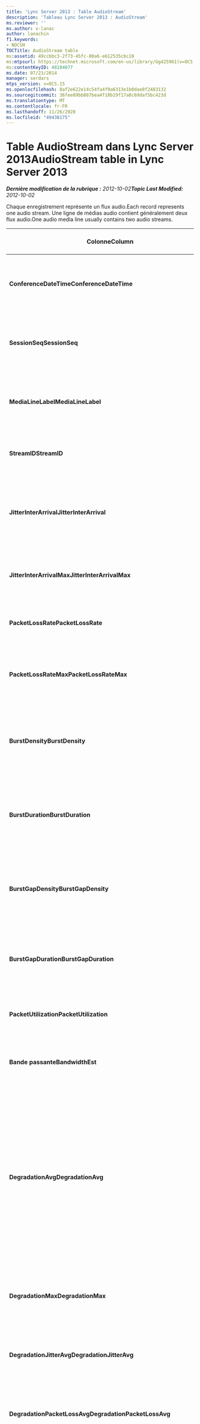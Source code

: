 ```yaml
---
title: 'Lync Server 2013 : Table AudioStream'
description: 'Tableau Lync Server 2013 : AudioStream'
ms.reviewer: ''
ms.author: v-lanac
author: lanachin
f1.keywords:
- NOCSH
TOCTitle: AudioStream table
ms:assetid: 49ccbbc3-2f73-45fc-80a6-e612535cbc10
ms:mtpsurl: https://technet.microsoft.com/en-us/library/Gg425961(v=OCS.15)
ms:contentKeyID: 48184077
ms.date: 07/23/2014
manager: serdars
mtps_version: v=OCS.15
ms.openlocfilehash: 8af2e622e14c54fa4f9a6313e1b0dae8f2483132
ms.sourcegitcommit: 36fee89bb887bea4f18b19f17a8c69daf5bc423d
ms.translationtype: MT
ms.contentlocale: fr-FR
ms.lasthandoff: 11/26/2020
ms.locfileid: "49438175"
---
```

# <a name="audiostream-table-in-lync-server-2013"></a><span data-ttu-id="24473-103">Table AudioStream dans Lync Server 2013</span><span class="sxs-lookup"><span data-stu-id="24473-103">AudioStream table in Lync Server 2013</span></span>

<div data-xmlns="http://www.w3.org/1999/xhtml">

<div class="topic" data-xmlns="http://www.w3.org/1999/xhtml" data-msxsl="urn:schemas-microsoft-com:xslt" data-cs="https://msdn.microsoft.com/">

<div data-asp="https://msdn2.microsoft.com/asp">



</div>

<div id="mainSection">

<div id="mainBody"><span data-ttu-id="24473-104">

<span> </span></span><span class="sxs-lookup"><span data-stu-id="24473-104">

<span> </span></span></span>

<span data-ttu-id="24473-105">_**Dernière modification de la rubrique :** 2012-10-02_</span><span class="sxs-lookup"><span data-stu-id="24473-105">_**Topic Last Modified:** 2012-10-02_</span></span>

<span data-ttu-id="24473-106">Chaque enregistrement représente un flux audio.</span><span class="sxs-lookup"><span data-stu-id="24473-106">Each record represents one audio stream.</span></span> <span data-ttu-id="24473-107">Une ligne de médias audio contient généralement deux flux audio.</span><span class="sxs-lookup"><span data-stu-id="24473-107">One audio media line usually contains two audio streams.</span></span>


<table>
<colgroup>
<col style="width: 25%" />
<col style="width: 25%" />
<col style="width: 25%" />
<col style="width: 25%" />
</colgroup>
<thead>
<tr class="header">
<th><span data-ttu-id="24473-108"><strong>Colonne</strong></span><span class="sxs-lookup"><span data-stu-id="24473-108"><strong>Column</strong></span></span></th>
<th><span data-ttu-id="24473-109"><strong>Type de données</strong></span><span class="sxs-lookup"><span data-stu-id="24473-109"><strong>Data Type</strong></span></span></th>
<th><span data-ttu-id="24473-110"><strong>Clé/Index</strong></span><span class="sxs-lookup"><span data-stu-id="24473-110"><strong>Key/Index</strong></span></span></th>
<th><span data-ttu-id="24473-111"><strong>Details</strong></span><span class="sxs-lookup"><span data-stu-id="24473-111"><strong>Details</strong></span></span></th>
</tr>
</thead>
<tbody>
<tr class="odd">
<td><p><span data-ttu-id="24473-112"><strong>ConferenceDateTime</strong></span><span class="sxs-lookup"><span data-stu-id="24473-112"><strong>ConferenceDateTime</strong></span></span></p></td>
<td><p><span data-ttu-id="24473-113">DateHeure</span><span class="sxs-lookup"><span data-stu-id="24473-113">datetime</span></span></p></td>
<td><p><span data-ttu-id="24473-114">Principal</span><span class="sxs-lookup"><span data-stu-id="24473-114">Primary</span></span></p></td>
<td><p><span data-ttu-id="24473-115">Fait référence à partir de la <a href="lync-server-2013-medialine-table.md">table MediaLine dans Lync Server 2013</a>.</span><span class="sxs-lookup"><span data-stu-id="24473-115">Referenced from the <a href="lync-server-2013-medialine-table.md">MediaLine table in Lync Server 2013</a>.</span></span></p></td>
</tr>
<tr class="even">
<td><p><span data-ttu-id="24473-116"><strong>SessionSeq</strong></span><span class="sxs-lookup"><span data-stu-id="24473-116"><strong>SessionSeq</strong></span></span></p></td>
<td><p><span data-ttu-id="24473-117">int</span><span class="sxs-lookup"><span data-stu-id="24473-117">int</span></span></p></td>
<td><p><span data-ttu-id="24473-118">Principal</span><span class="sxs-lookup"><span data-stu-id="24473-118">Primary</span></span></p></td>
<td><p><span data-ttu-id="24473-119">Fait référence à partir de la <a href="lync-server-2013-medialine-table.md">table MediaLine dans Lync Server 2013</a>.</span><span class="sxs-lookup"><span data-stu-id="24473-119">Referenced from the <a href="lync-server-2013-medialine-table.md">MediaLine table in Lync Server 2013</a>.</span></span></p></td>
</tr>
<tr class="odd">
<td><p><span data-ttu-id="24473-120"><strong>MediaLineLabel</strong></span><span class="sxs-lookup"><span data-stu-id="24473-120"><strong>MediaLineLabel</strong></span></span></p></td>
<td><p><span data-ttu-id="24473-121">tinyint</span><span class="sxs-lookup"><span data-stu-id="24473-121">tinyint</span></span></p></td>
<td><p><span data-ttu-id="24473-122">Principal</span><span class="sxs-lookup"><span data-stu-id="24473-122">Primary</span></span></p></td>
<td><p><span data-ttu-id="24473-123">Fait référence à partir de la <a href="lync-server-2013-medialine-table.md">table MediaLine dans Lync Server 2013</a>.</span><span class="sxs-lookup"><span data-stu-id="24473-123">Referenced from the <a href="lync-server-2013-medialine-table.md">MediaLine table in Lync Server 2013</a>.</span></span></p></td>
</tr>
<tr class="even">
<td><p><span data-ttu-id="24473-124"><strong>StreamID</strong></span><span class="sxs-lookup"><span data-stu-id="24473-124"><strong>StreamID</strong></span></span></p></td>
<td><p><span data-ttu-id="24473-125">int</span><span class="sxs-lookup"><span data-stu-id="24473-125">int</span></span></p></td>
<td><p><span data-ttu-id="24473-126">Principal</span><span class="sxs-lookup"><span data-stu-id="24473-126">Primary</span></span></p></td>
<td><p><span data-ttu-id="24473-127">IDENTIFIant unique dans une ligne de médias.</span><span class="sxs-lookup"><span data-stu-id="24473-127">Unique ID within a media line.</span></span></p></td>
</tr>
<tr class="odd">
<td><p><span data-ttu-id="24473-128"><strong>JitterInterArrival</strong></span><span class="sxs-lookup"><span data-stu-id="24473-128"><strong>JitterInterArrival</strong></span></span></p></td>
<td><p><span data-ttu-id="24473-129">int</span><span class="sxs-lookup"><span data-stu-id="24473-129">int</span></span></p></td>
<td><p> </p></td>
<td><p><span data-ttu-id="24473-130">Gigue réseau moyenne des statistiques de protocole RTCP (Real Time Control Protocol).</span><span class="sxs-lookup"><span data-stu-id="24473-130">Average network jitter from Real Time Control Protocol (RTCP) statistics.</span></span></p></td>
</tr>
<tr class="even">
<td><p><span data-ttu-id="24473-131"><strong>JitterInterArrivalMax</strong></span><span class="sxs-lookup"><span data-stu-id="24473-131"><strong>JitterInterArrivalMax</strong></span></span></p></td>
<td><p><span data-ttu-id="24473-132">int</span><span class="sxs-lookup"><span data-stu-id="24473-132">int</span></span></p></td>
<td><p> </p></td>
<td><p><span data-ttu-id="24473-133">Scintillement du réseau maximum lors de l’appel.</span><span class="sxs-lookup"><span data-stu-id="24473-133">Maximum network jitter during the call.</span></span></p></td>
</tr>
<tr class="odd">
<td><p><span data-ttu-id="24473-134"><strong>PacketLossRate</strong></span><span class="sxs-lookup"><span data-stu-id="24473-134"><strong>PacketLossRate</strong></span></span></p></td>
<td><p><span data-ttu-id="24473-135">décimale (5 ; 4)</span><span class="sxs-lookup"><span data-stu-id="24473-135">decimal(5,4)</span></span></p></td>
<td><p> </p></td>
<td><p><span data-ttu-id="24473-136">Taux moyen de perte de paquets lors de l’appel.</span><span class="sxs-lookup"><span data-stu-id="24473-136">Average packet loss rate during the call.</span></span></p></td>
</tr>
<tr class="even">
<td><p><span data-ttu-id="24473-137"><strong>PacketLossRateMax</strong></span><span class="sxs-lookup"><span data-stu-id="24473-137"><strong>PacketLossRateMax</strong></span></span></p></td>
<td><p><span data-ttu-id="24473-138">décimale (5 ; 4)</span><span class="sxs-lookup"><span data-stu-id="24473-138">decimal(5,4)</span></span></p></td>
<td><p> </p></td>
<td><p><span data-ttu-id="24473-139">Perte de paquets maximum observée pendant l’appel.</span><span class="sxs-lookup"><span data-stu-id="24473-139">Maximum packet loss observed during the call.</span></span></p></td>
</tr>
<tr class="odd">
<td><p><span data-ttu-id="24473-140"><strong>BurstDensity</strong></span><span class="sxs-lookup"><span data-stu-id="24473-140"><strong>BurstDensity</strong></span></span></p></td>
<td><p><span data-ttu-id="24473-141">décimale (9 ; 4)</span><span class="sxs-lookup"><span data-stu-id="24473-141">decimal(9,4)</span></span></p></td>
<td><p> </p></td>
<td><p><span data-ttu-id="24473-142">Densité moyenne de perte de paquets en rafales de pertes pendant l’appel.</span><span class="sxs-lookup"><span data-stu-id="24473-142">Average density of packet Loss during bursts of losses during the call.</span></span></p></td>
</tr>
<tr class="even">
<td><p><span data-ttu-id="24473-143"><strong>BurstDuration</strong></span><span class="sxs-lookup"><span data-stu-id="24473-143"><strong>BurstDuration</strong></span></span></p></td>
<td><p><span data-ttu-id="24473-144">int</span><span class="sxs-lookup"><span data-stu-id="24473-144">int</span></span></p></td>
<td><p> </p></td>
<td><p><span data-ttu-id="24473-145">Durée moyenne de perte de paquets en rafales de pertes pendant l’appel.</span><span class="sxs-lookup"><span data-stu-id="24473-145">Average duration of packet loss during bursts of losses during the call.</span></span></p></td>
</tr>
<tr class="odd">
<td><p><span data-ttu-id="24473-146"><strong>BurstGapDensity</strong></span><span class="sxs-lookup"><span data-stu-id="24473-146"><strong>BurstGapDensity</strong></span></span></p></td>
<td><p><span data-ttu-id="24473-147">décimale (9 ; 4)</span><span class="sxs-lookup"><span data-stu-id="24473-147">decimal(9,4)</span></span></p></td>
<td><p> </p></td>
<td><p><span data-ttu-id="24473-148">Densité moyenne de perte de paquets lors de l’intervalle entre les pics de perte de paquets.</span><span class="sxs-lookup"><span data-stu-id="24473-148">Average density of packet loss during gaps between bursts of packet loss.</span></span></p></td>
</tr>
<tr class="even">
<td><p><span data-ttu-id="24473-149"><strong>BurstGapDuration</strong></span><span class="sxs-lookup"><span data-stu-id="24473-149"><strong>BurstGapDuration</strong></span></span></p></td>
<td><p><span data-ttu-id="24473-150">int</span><span class="sxs-lookup"><span data-stu-id="24473-150">int</span></span></p></td>
<td><p> </p></td>
<td><p><span data-ttu-id="24473-151">Durée moyenne des espaces entre les pics de perte de paquets.</span><span class="sxs-lookup"><span data-stu-id="24473-151">Average duration of gaps between bursts of packet loss.</span></span></p></td>
</tr>
<tr class="odd">
<td><p><span data-ttu-id="24473-152"><strong>PacketUtilization</strong></span><span class="sxs-lookup"><span data-stu-id="24473-152"><strong>PacketUtilization</strong></span></span></p></td>
<td><p><span data-ttu-id="24473-153">Ent</span><span class="sxs-lookup"><span data-stu-id="24473-153">Int</span></span></p></td>
<td><p> </p></td>
<td><p><span data-ttu-id="24473-154">Nombre de paquets pour le flux audio.</span><span class="sxs-lookup"><span data-stu-id="24473-154">Packet count for the audio stream.</span></span></p></td>
</tr>
<tr class="even">
<td><p><span data-ttu-id="24473-155"><strong>Bande passante</strong></span><span class="sxs-lookup"><span data-stu-id="24473-155"><strong>BandwidthEst</strong></span></span></p></td>
<td><p><span data-ttu-id="24473-156">Ent</span><span class="sxs-lookup"><span data-stu-id="24473-156">Int</span></span></p></td>
<td><p> </p></td>
<td><p><span data-ttu-id="24473-157">Estimations de bande passante pour le flux audio.</span><span class="sxs-lookup"><span data-stu-id="24473-157">Bandwidth estimates for the audio stream.</span></span></p></td>
</tr>
<tr class="odd">
<td><p><span data-ttu-id="24473-158"><strong>DegradationAvg</strong></span><span class="sxs-lookup"><span data-stu-id="24473-158"><strong>DegradationAvg</strong></span></span></p></td>
<td><p><span data-ttu-id="24473-159">décimale (3, 2)</span><span class="sxs-lookup"><span data-stu-id="24473-159">decimal(3,2)</span></span></p></td>
<td><p> </p></td>
<td><p><span data-ttu-id="24473-160">Baisse de la dégradation du réseau pour l’ensemble de l’appel.</span><span class="sxs-lookup"><span data-stu-id="24473-160">Network MOS Degradation for the whole call.</span></span> <span data-ttu-id="24473-161">La plage est 0,0 à 5,0.</span><span class="sxs-lookup"><span data-stu-id="24473-161">Range is 0.0 to 5.0.</span></span> <span data-ttu-id="24473-162">Cette mesure indique la somme que le coût du réseau a diminué en raison de la gigue et de la perte de paquets.</span><span class="sxs-lookup"><span data-stu-id="24473-162">This metric shows the amount the Network MOS was reduced because of jitter and packet loss.</span></span> <span data-ttu-id="24473-163">Pour une qualité acceptable, elle doit être inférieure à 0,5.</span><span class="sxs-lookup"><span data-stu-id="24473-163">For acceptable quality it should less than 0.5.</span></span></p></td>
</tr>
<tr class="even">
<td><p><span data-ttu-id="24473-164"><strong>DegradationMax</strong></span><span class="sxs-lookup"><span data-stu-id="24473-164"><strong>DegradationMax</strong></span></span></p></td>
<td><p><span data-ttu-id="24473-165">décimale (3, 2)</span><span class="sxs-lookup"><span data-stu-id="24473-165">decimal(3,2)</span></span></p></td>
<td><p> </p></td>
<td><p><span data-ttu-id="24473-166">Dégradation du réseau maximal pendant l’appel.</span><span class="sxs-lookup"><span data-stu-id="24473-166">Maximum Network MOS degradation during the call.</span></span></p></td>
</tr>
<tr class="odd">
<td><p><span data-ttu-id="24473-167"><strong>DegradationJitterAvg</strong></span><span class="sxs-lookup"><span data-stu-id="24473-167"><strong>DegradationJitterAvg</strong></span></span></p></td>
<td><p><span data-ttu-id="24473-168">décimale (3, 2)</span><span class="sxs-lookup"><span data-stu-id="24473-168">decimal(3,2)</span></span></p></td>
<td><p> </p></td>
<td><p><span data-ttu-id="24473-169">Baisse de la dégradation du réseau à l’origine de gigue.</span><span class="sxs-lookup"><span data-stu-id="24473-169">Network MOS degradation caused by jitter.</span></span></p></td>
</tr>
<tr class="even">
<td><p><span data-ttu-id="24473-170"><strong>DegradationPacketLossAvg</strong></span><span class="sxs-lookup"><span data-stu-id="24473-170"><strong>DegradationPacketLossAvg</strong></span></span></p></td>
<td><p><span data-ttu-id="24473-171">décimale (3, 2)</span><span class="sxs-lookup"><span data-stu-id="24473-171">decimal(3,2)</span></span></p></td>
<td><p> </p></td>
<td><p><span data-ttu-id="24473-172">Baisse de la dégradation du réseau à l’origine de la perte de paquets.</span><span class="sxs-lookup"><span data-stu-id="24473-172">Network MOS degradation caused by packet loss.</span></span></p></td>
</tr>
<tr class="odd">
<td><p><span data-ttu-id="24473-173"><strong>AudioPayloadDescription</strong></span><span class="sxs-lookup"><span data-stu-id="24473-173"><strong>AudioPayloadDescription</strong></span></span></p></td>
<td><p><span data-ttu-id="24473-174">int</span><span class="sxs-lookup"><span data-stu-id="24473-174">int</span></span></p></td>
<td><p><span data-ttu-id="24473-175">Externes</span><span class="sxs-lookup"><span data-stu-id="24473-175">Foreign</span></span></p></td>
<td><p><span data-ttu-id="24473-176">Le codec audio utilisé pour l’appel, référencé à partir de la table PayloadDescription.</span><span class="sxs-lookup"><span data-stu-id="24473-176">The audio Codec used for the call, referenced from PayloadDescription Table.</span></span></p></td>
</tr>
<tr class="even">
<td><p><span data-ttu-id="24473-177"><strong>AudioSampleRate</strong></span><span class="sxs-lookup"><span data-stu-id="24473-177"><strong>AudioSampleRate</strong></span></span></p></td>
<td><p><span data-ttu-id="24473-178">int</span><span class="sxs-lookup"><span data-stu-id="24473-178">int</span></span></p></td>
<td><p> </p></td>
<td><p><span data-ttu-id="24473-179">Taux d’échantillonnage pour le flux audio.</span><span class="sxs-lookup"><span data-stu-id="24473-179">Sampling rate for the audio stream.</span></span></p></td>
</tr>
<tr class="odd">
<td><p><span data-ttu-id="24473-180"><strong>RoundTrip</strong></span><span class="sxs-lookup"><span data-stu-id="24473-180"><strong>RoundTrip</strong></span></span></p></td>
<td><p><span data-ttu-id="24473-181">int</span><span class="sxs-lookup"><span data-stu-id="24473-181">int</span></span></p></td>
<td><p> </p></td>
<td><p><span data-ttu-id="24473-182">Durée de l’aller-retour des statistiques RTCP.</span><span class="sxs-lookup"><span data-stu-id="24473-182">Round trip time from RTCP statistics.</span></span> <span data-ttu-id="24473-183">Pour une qualité acceptable, il devrait être inférieur à 100 millisecondes.</span><span class="sxs-lookup"><span data-stu-id="24473-183">For acceptable quality this should be less than 100ms.</span></span></p></td>
</tr>
<tr class="even">
<td><p><span data-ttu-id="24473-184"><strong>RoundTripMax</strong></span><span class="sxs-lookup"><span data-stu-id="24473-184"><strong>RoundTripMax</strong></span></span></p></td>
<td><p><span data-ttu-id="24473-185">int</span><span class="sxs-lookup"><span data-stu-id="24473-185">int</span></span></p></td>
<td><p> </p></td>
<td><p><span data-ttu-id="24473-186">Durée de l’aller-retour maximal pour le flux audio.</span><span class="sxs-lookup"><span data-stu-id="24473-186">Maximum round trip time for the audio stream.</span></span></p></td>
</tr>
<tr class="odd">
<td><p><span data-ttu-id="24473-187"><strong>OverallAvgNetworkMOS</strong></span><span class="sxs-lookup"><span data-stu-id="24473-187"><strong>OverallAvgNetworkMOS</strong></span></span></p></td>
<td><p><span data-ttu-id="24473-188">décimale (3, 2)</span><span class="sxs-lookup"><span data-stu-id="24473-188">decimal(3,2)</span></span></p></td>
<td><p> </p></td>
<td><p><span data-ttu-id="24473-189">MOS du réseau à bandes moyenne pour l’appel.</span><span class="sxs-lookup"><span data-stu-id="24473-189">Average wideband Network MOS for the call.</span></span> <span data-ttu-id="24473-190">Cette métrique dépend du niveau de perte de paquets, de gigue et de codec utilisés.</span><span class="sxs-lookup"><span data-stu-id="24473-190">This metric depends on the packet loss, jitter, and codec used.</span></span> <span data-ttu-id="24473-191">La plage est [1,0 à 5,0].</span><span class="sxs-lookup"><span data-stu-id="24473-191">Range is [1.0 to 5.0].</span></span></p></td>
</tr>
<tr class="even">
<td><p><span data-ttu-id="24473-192"><strong>OverallMinNetworkMOS</strong></span><span class="sxs-lookup"><span data-stu-id="24473-192"><strong>OverallMinNetworkMOS</strong></span></span></p></td>
<td><p><span data-ttu-id="24473-193">décimale (3, 2)</span><span class="sxs-lookup"><span data-stu-id="24473-193">decimal(3,2)</span></span></p></td>
<td><p> </p></td>
<td><p><span data-ttu-id="24473-194">Le réseau de bandes minimum pour l’appel.</span><span class="sxs-lookup"><span data-stu-id="24473-194">The minimum wideband Network MOS for the call.</span></span></p></td>
</tr>
<tr class="odd">
<td><p><span data-ttu-id="24473-195"><strong>SendListenMOS</strong></span><span class="sxs-lookup"><span data-stu-id="24473-195"><strong>SendListenMOS</strong></span></span></p></td>
<td><p><span data-ttu-id="24473-196">décimale (3, 2)</span><span class="sxs-lookup"><span data-stu-id="24473-196">decimal(3,2)</span></span></p></td>
<td><p> </p></td>
<td><p><span data-ttu-id="24473-197">Le score d’écoute de la bande moyenne prédite pour le son envoyé, y compris le niveau de voix, le niveau de bruit et les caractéristiques de l’appareil de capture.</span><span class="sxs-lookup"><span data-stu-id="24473-197">The average predicted wideband Listening MOS score for audio sent, including speech level, noise level and capture device characteristics.</span></span></p></td>
</tr>
<tr class="even">
<td><p><span data-ttu-id="24473-198"><strong>SendListenMOSMin</strong></span><span class="sxs-lookup"><span data-stu-id="24473-198"><strong>SendListenMOSMin</strong></span></span></p></td>
<td><p><span data-ttu-id="24473-199">décimale (3, 2)</span><span class="sxs-lookup"><span data-stu-id="24473-199">decimal(3,2)</span></span></p></td>
<td><p> </p></td>
<td><p><span data-ttu-id="24473-200">Le minimum SendListenMOS pour l’appel.</span><span class="sxs-lookup"><span data-stu-id="24473-200">The minimum SendListenMOS for the call.</span></span></p></td>
</tr>
<tr class="odd">
<td><p><span data-ttu-id="24473-201"><strong>RecvListenMOS</strong></span><span class="sxs-lookup"><span data-stu-id="24473-201"><strong>RecvListenMOS</strong></span></span></p></td>
<td><p><span data-ttu-id="24473-202">décimale (3, 2)</span><span class="sxs-lookup"><span data-stu-id="24473-202">decimal(3,2)</span></span></p></td>
<td><p> </p></td>
<td><p><span data-ttu-id="24473-203">Le score d’écoute de la bande moyenne prédite pour le son reçu du réseau, notamment le niveau de voix, le niveau sonore, le codec, les conditions du réseau et les caractéristiques de l’appareil de capture.</span><span class="sxs-lookup"><span data-stu-id="24473-203">The average predicted wideband Listening MOS score for audio received from the network including speech level, noise level, codec, network conditions and capture device characteristics.</span></span></p></td>
</tr>
<tr class="even">
<td><p><span data-ttu-id="24473-204"><strong>RecvListenMOSMin</strong></span><span class="sxs-lookup"><span data-stu-id="24473-204"><strong>RecvListenMOSMin</strong></span></span></p></td>
<td><p><span data-ttu-id="24473-205">décimale (3, 2)</span><span class="sxs-lookup"><span data-stu-id="24473-205">decimal(3,2)</span></span></p></td>
<td><p> </p></td>
<td><p><span data-ttu-id="24473-206">Le minimum RecvListenMOS pour l’appel.</span><span class="sxs-lookup"><span data-stu-id="24473-206">The minimum RecvListenMOS for the call.</span></span></p></td>
</tr>
<tr class="odd">
<td><p><span data-ttu-id="24473-207"><strong>AudioFECUsed</strong></span><span class="sxs-lookup"><span data-stu-id="24473-207"><strong>AudioFECUsed</strong></span></span></p></td>
<td><p><span data-ttu-id="24473-208">bit</span><span class="sxs-lookup"><span data-stu-id="24473-208">bit</span></span></p></td>
<td></td>
<td><p><span data-ttu-id="24473-209">Indicateur indiquant si l’audio FEC a été utilisé pour l’appel.</span><span class="sxs-lookup"><span data-stu-id="24473-209">Flag indicating if audio FEC was used for the call.</span></span></p></td>
</tr>
<tr class="even">
<td><p><span data-ttu-id="24473-210"><strong>RatioConcealedSamplesAvg</strong></span><span class="sxs-lookup"><span data-stu-id="24473-210"><strong>RatioConcealedSamplesAvg</strong></span></span></p></td>
<td><p><span data-ttu-id="24473-211">décimale (5 ; 2)</span><span class="sxs-lookup"><span data-stu-id="24473-211">decimal(5,2)</span></span></p></td>
<td></td>
<td><p><span data-ttu-id="24473-212">Taux moyen d’échantillons masqués générés par la correction audio sur des exemples classiques.</span><span class="sxs-lookup"><span data-stu-id="24473-212">Average ratio of concealed samples generated by audio healing to typical samples.</span></span></p></td>
</tr>
<tr class="odd">
<td><p><span data-ttu-id="24473-213"><strong>RatioStretchedSamplesAvg</strong></span><span class="sxs-lookup"><span data-stu-id="24473-213"><strong>RatioStretchedSamplesAvg</strong></span></span></p></td>
<td><p><span data-ttu-id="24473-214">décimale (5 ; 2)</span><span class="sxs-lookup"><span data-stu-id="24473-214">decimal(5,2)</span></span></p></td>
<td></td>
<td><p><span data-ttu-id="24473-215">Taux moyen d’échantillons étirés générés par la correction audio sur des exemples classiques.</span><span class="sxs-lookup"><span data-stu-id="24473-215">Average ratio of stretched samples generated by audio healing to typical samples.</span></span></p></td>
</tr>
<tr class="even">
<td><p><span data-ttu-id="24473-216"><strong>RatioCompressedSamplesAvg</strong></span><span class="sxs-lookup"><span data-stu-id="24473-216"><strong>RatioCompressedSamplesAvg</strong></span></span></p></td>
<td><p><span data-ttu-id="24473-217">décimale (5 ; 2)</span><span class="sxs-lookup"><span data-stu-id="24473-217">decimal(5,2)</span></span></p></td>
<td></td>
<td><p><span data-ttu-id="24473-218">Taux moyen d’échantillons compressés générés par la correction audio sur des exemples classiques.</span><span class="sxs-lookup"><span data-stu-id="24473-218">Average ratio of compressed samples generated by audio healing to typical samples.</span></span></p></td>
</tr>
<tr class="odd">
<td><p><span data-ttu-id="24473-219"><strong>Entrant</strong></span><span class="sxs-lookup"><span data-stu-id="24473-219"><strong>Inbound</strong></span></span></p></td>
<td><p><span data-ttu-id="24473-220">bit</span><span class="sxs-lookup"><span data-stu-id="24473-220">bit</span></span></p></td>
<td><p> </p></td>
<td><p><span data-ttu-id="24473-221">Des données de flux sur le côté du destinataire sont reçues.</span><span class="sxs-lookup"><span data-stu-id="24473-221">Stream data on receiver side is received.</span></span></p></td>
</tr>
<tr class="even">
<td><p><span data-ttu-id="24473-222"><strong>Sortant</strong></span><span class="sxs-lookup"><span data-stu-id="24473-222"><strong>Outbound</strong></span></span></p></td>
<td><p><span data-ttu-id="24473-223">bit</span><span class="sxs-lookup"><span data-stu-id="24473-223">bit</span></span></p></td>
<td><p> </p></td>
<td><p><span data-ttu-id="24473-224">Les données du flux du côté de l’expéditeur sont reçues.</span><span class="sxs-lookup"><span data-stu-id="24473-224">Stream data on sender side is received.</span></span></p></td>
</tr>
<tr class="odd">
<td><p><span data-ttu-id="24473-225"><strong>SenderIsCallerPAI</strong></span><span class="sxs-lookup"><span data-stu-id="24473-225"><strong>SenderIsCallerPAI</strong></span></span></p></td>
<td><p><span data-ttu-id="24473-226">bit</span><span class="sxs-lookup"><span data-stu-id="24473-226">bit</span></span></p></td>
<td><p> </p></td>
<td><p><span data-ttu-id="24473-227">1 signifie que le sens du flux provient de l’appelant vers l’appelant.</span><span class="sxs-lookup"><span data-stu-id="24473-227">1 means the stream direction is from the caller to the callee.</span></span></p>
<p><span data-ttu-id="24473-228">0 : le sens du flux provient de l’appelant.</span><span class="sxs-lookup"><span data-stu-id="24473-228">0 means the stream direction is from the callee to the caller.</span></span></p></td>
</tr>
<tr class="even">
<td><p><span data-ttu-id="24473-229"><strong>JitterInterArrivalSD</strong></span><span class="sxs-lookup"><span data-stu-id="24473-229"><strong>JitterInterArrivalSD</strong></span></span></p></td>
<td><p><span data-ttu-id="24473-230">float</span><span class="sxs-lookup"><span data-stu-id="24473-230">float</span></span></p></td>
<td></td>
<td><p><span data-ttu-id="24473-231">Écart type pour les heures d’arrivée de gigue.</span><span class="sxs-lookup"><span data-stu-id="24473-231">Standard deviation for jitter arrival times.</span></span></p>
<p><span data-ttu-id="24473-232">Cette colonne a été introduite dans Microsoft Lync Server 2013.</span><span class="sxs-lookup"><span data-stu-id="24473-232">This column was introduced in Microsoft Lync Server 2013.</span></span></p></td>
</tr>
<tr class="odd">
<td><p><span data-ttu-id="24473-233"><strong>ConcealRatioMax</strong></span><span class="sxs-lookup"><span data-stu-id="24473-233"><strong>ConcealRatioMax</strong></span></span></p></td>
<td><p><span data-ttu-id="24473-234">float</span><span class="sxs-lookup"><span data-stu-id="24473-234">float</span></span></p></td>
<td></td>
<td><p><span data-ttu-id="24473-235">Taux maximal de paquets masqués par la correction.</span><span class="sxs-lookup"><span data-stu-id="24473-235">Maximum ratio of packets concealed by the healer.</span></span></p>
<p><span data-ttu-id="24473-236">Cette colonne a été introduite dans Microsoft Lync Server 2013.</span><span class="sxs-lookup"><span data-stu-id="24473-236">This column was introduced in Microsoft Lync Server 2013.</span></span></p></td>
</tr>
<tr class="even">
<td><p><span data-ttu-id="24473-237"><strong>ConcealRatioSD</strong></span><span class="sxs-lookup"><span data-stu-id="24473-237"><strong>ConcealRatioSD</strong></span></span></p></td>
<td><p><span data-ttu-id="24473-238">float</span><span class="sxs-lookup"><span data-stu-id="24473-238">float</span></span></p></td>
<td></td>
<td><p><span data-ttu-id="24473-239">Écart type pour le rapport de paquets masqués par la correction.</span><span class="sxs-lookup"><span data-stu-id="24473-239">Standard deviation for the ratio of packets concealed by the healer.</span></span></p>
<p><span data-ttu-id="24473-240">Cette colonne a été introduite dans Microsoft Lync Server 2013.</span><span class="sxs-lookup"><span data-stu-id="24473-240">This column was introduced in Microsoft Lync Server 2013.</span></span></p></td>
</tr>
<tr class="odd">
<td><p><span data-ttu-id="24473-241"><strong>HealerPacketDropRatio</strong></span><span class="sxs-lookup"><span data-stu-id="24473-241"><strong>HealerPacketDropRatio</strong></span></span></p></td>
<td><p><span data-ttu-id="24473-242">float</span><span class="sxs-lookup"><span data-stu-id="24473-242">float</span></span></p></td>
<td></td>
<td><p><span data-ttu-id="24473-243">Taux de paquets rejetés par le taux de correction par rapport au nombre total de paquets reçus.</span><span class="sxs-lookup"><span data-stu-id="24473-243">Ratio of packets dropped by the healer compared to the total number of packets received.</span></span></p>
<p><span data-ttu-id="24473-244">Cette colonne a été introduite dans Microsoft Lync Server 2013.</span><span class="sxs-lookup"><span data-stu-id="24473-244">This column was introduced in Microsoft Lync Server 2013.</span></span></p></td>
</tr>
<tr class="even">
<td><p><span data-ttu-id="24473-245"><strong>HealerFECPacketUsedRatio</strong></span><span class="sxs-lookup"><span data-stu-id="24473-245"><strong>HealerFECPacketUsedRatio</strong></span></span></p></td>
<td><p><span data-ttu-id="24473-246">float</span><span class="sxs-lookup"><span data-stu-id="24473-246">float</span></span></p></td>
<td></td>
<td><p><span data-ttu-id="24473-247">Taux de paquets de correction d’erreur de transfert utilisés par rapport au nombre total de paquets reçus.</span><span class="sxs-lookup"><span data-stu-id="24473-247">Ratio of used forward error correction packets compared to the total number of packets received.</span></span></p>
<p><span data-ttu-id="24473-248">Cette colonne a été introduite dans Microsoft Lync Server 2013.</span><span class="sxs-lookup"><span data-stu-id="24473-248">This column was introduced in Microsoft Lync Server 2013.</span></span></p></td>
</tr>
<tr class="odd">
<td><p><span data-ttu-id="24473-249"><strong>MaxCompressedSamples</strong></span><span class="sxs-lookup"><span data-stu-id="24473-249"><strong>MaxCompressedSamples</strong></span></span></p></td>
<td><p><span data-ttu-id="24473-250">float</span><span class="sxs-lookup"><span data-stu-id="24473-250">float</span></span></p></td>
<td></td>
<td><p><span data-ttu-id="24473-251">Nombre maximal de paquets audio compressés par le cicatrisé.</span><span class="sxs-lookup"><span data-stu-id="24473-251">Maximum number of audio packets that were compressed by the healer.</span></span></p>
<p><span data-ttu-id="24473-252">Cette colonne a été introduite dans Microsoft Lync Server 2013.</span><span class="sxs-lookup"><span data-stu-id="24473-252">This column was introduced in Microsoft Lync Server 2013.</span></span></p></td>
</tr>
<tr class="even">
<td><p><span data-ttu-id="24473-253"><strong>LossCongestionPercent</strong></span><span class="sxs-lookup"><span data-stu-id="24473-253"><strong>LossCongestionPercent</strong></span></span></p></td>
<td><p><span data-ttu-id="24473-254">float</span><span class="sxs-lookup"><span data-stu-id="24473-254">float</span></span></p></td>
<td></td>
<td><p><span data-ttu-id="24473-255">Indique le pourcentage du temps pendant lequel l’appel a été dans un état de congestion de perte.</span><span class="sxs-lookup"><span data-stu-id="24473-255">Indicates the percentage of the time when the call was in a loss congestion state.</span></span></p>
<p><span data-ttu-id="24473-256">Cette colonne a été introduite dans Microsoft Lync Server 2013.</span><span class="sxs-lookup"><span data-stu-id="24473-256">This column was introduced in Microsoft Lync Server 2013.</span></span></p></td>
</tr>
<tr class="odd">
<td><p><span data-ttu-id="24473-257"><strong>DelayCongestionPercent</strong></span><span class="sxs-lookup"><span data-stu-id="24473-257"><strong>DelayCongestionPercent</strong></span></span></p></td>
<td><p><span data-ttu-id="24473-258">float</span><span class="sxs-lookup"><span data-stu-id="24473-258">float</span></span></p></td>
<td></td>
<td><p><span data-ttu-id="24473-259">Indique le pourcentage de l’appel au cours duquel une congestion est causée par le retard de paquets réseau.</span><span class="sxs-lookup"><span data-stu-id="24473-259">Indicates the percentage of the call during which congestion was caused by the delayed arrival of network packets.</span></span></p>
<p><span data-ttu-id="24473-260">Cette colonne a été introduite dans Microsoft Lync Server 2013.</span><span class="sxs-lookup"><span data-stu-id="24473-260">This column was introduced in Microsoft Lync Server 2013.</span></span></p></td>
</tr>
<tr class="even">
<td><p><span data-ttu-id="24473-261"><strong>ContentionDetectedPercent</strong></span><span class="sxs-lookup"><span data-stu-id="24473-261"><strong>ContentionDetectedPercent</strong></span></span></p></td>
<td><p><span data-ttu-id="24473-262">float</span><span class="sxs-lookup"><span data-stu-id="24473-262">float</span></span></p></td>
<td></td>
<td><p><span data-ttu-id="24473-263">Indique le pourcentage de temps pendant lequel l’appel a été compétitif pour les ressources réseau.</span><span class="sxs-lookup"><span data-stu-id="24473-263">Indicates the percentage of the time when the call was competing for network resources.</span></span></p>
<p><span data-ttu-id="24473-264">Cette colonne a été introduite dans Microsoft Lync Server 2013.</span><span class="sxs-lookup"><span data-stu-id="24473-264">This column was introduced in Microsoft Lync Server 2013.</span></span></p></td>
</tr>
<tr class="odd">
<td><p><span data-ttu-id="24473-265"><strong>BandwidthEstMin</strong></span><span class="sxs-lookup"><span data-stu-id="24473-265"><strong>BandwidthEstMin</strong></span></span></p></td>
<td><p><span data-ttu-id="24473-266">int</span><span class="sxs-lookup"><span data-stu-id="24473-266">int</span></span></p></td>
<td></td>
<td><p><span data-ttu-id="24473-267">Quantité minimale d’estimation de la bande passante mesurée lors de l’appel.</span><span class="sxs-lookup"><span data-stu-id="24473-267">Minimum amount of bandwidth estimation measured during the call.</span></span></p>
<p><span data-ttu-id="24473-268">Cette colonne a été introduite dans Microsoft Lync Server 2013.</span><span class="sxs-lookup"><span data-stu-id="24473-268">This column was introduced in Microsoft Lync Server 2013.</span></span></p></td>
</tr>
<tr class="even">
<td><p><span data-ttu-id="24473-269"><strong>BandwidthEstMax</strong></span><span class="sxs-lookup"><span data-stu-id="24473-269"><strong>BandwidthEstMax</strong></span></span></p></td>
<td><p><span data-ttu-id="24473-270">int</span><span class="sxs-lookup"><span data-stu-id="24473-270">int</span></span></p></td>
<td></td>
<td><p><span data-ttu-id="24473-271">Quantité maximale d’estimation de la bande passante mesurée lors de l’appel.</span><span class="sxs-lookup"><span data-stu-id="24473-271">Maximum amount of bandwidth estimation measured during the call.</span></span></p>
<p><span data-ttu-id="24473-272">Cette colonne a été introduite dans Microsoft Lync Server 2013.</span><span class="sxs-lookup"><span data-stu-id="24473-272">This column was introduced in Microsoft Lync Server 2013.</span></span></p></td>
</tr>
<tr class="odd">
<td><p><span data-ttu-id="24473-273"><strong>BandwidthEstStdDev</strong></span><span class="sxs-lookup"><span data-stu-id="24473-273"><strong>BandwidthEstStdDev</strong></span></span></p></td>
<td><p><span data-ttu-id="24473-274">int</span><span class="sxs-lookup"><span data-stu-id="24473-274">int</span></span></p></td>
<td></td>
<td><p><span data-ttu-id="24473-275">Écart type de l’estimation de la bande passante mesurée lors de l’appel.</span><span class="sxs-lookup"><span data-stu-id="24473-275">Standard deviation of the bandwidth estimation measured during the call.</span></span></p>
<p><span data-ttu-id="24473-276">Cette colonne a été introduite dans Microsoft Lync Server 2013.</span><span class="sxs-lookup"><span data-stu-id="24473-276">This column was introduced in Microsoft Lync Server 2013.</span></span></p></td>
</tr>
<tr class="even">
<td><p><span data-ttu-id="24473-277"><strong>BandwidthEstAvge</strong></span><span class="sxs-lookup"><span data-stu-id="24473-277"><strong>BandwidthEstAvge</strong></span></span></p></td>
<td><p><span data-ttu-id="24473-278">int</span><span class="sxs-lookup"><span data-stu-id="24473-278">int</span></span></p></td>
<td></td>
<td><p><span data-ttu-id="24473-279">Quantité moyenne d’estimation de bande passante mesurée lors de l’appel.</span><span class="sxs-lookup"><span data-stu-id="24473-279">Average amount of bandwidth estimation measured during the call.</span></span></p>
<p><span data-ttu-id="24473-280">Cette colonne a été introduite dans Microsoft Lync Server 2013.</span><span class="sxs-lookup"><span data-stu-id="24473-280">This column was introduced in Microsoft Lync Server 2013.</span></span></p></td>
</tr>
<tr class="odd">
<td><p><span data-ttu-id="24473-281"><strong>RelativeOneWayTotal</strong></span><span class="sxs-lookup"><span data-stu-id="24473-281"><strong>RelativeOneWayTotal</strong></span></span></p></td>
<td><p><span data-ttu-id="24473-282">float</span><span class="sxs-lookup"><span data-stu-id="24473-282">float</span></span></p></td>
<td></td>
<td><p><span data-ttu-id="24473-283">Quantité totale de latence à sens unique.</span><span class="sxs-lookup"><span data-stu-id="24473-283">Total amount of one-way latency.</span></span> <span data-ttu-id="24473-284">Latence relative à sens unique, mesure du délai entre le client et le serveur.</span><span class="sxs-lookup"><span data-stu-id="24473-284">Relative one-way latency measures the delay between the client and the server.</span></span></p>
<p><span data-ttu-id="24473-285">Cette colonne a été introduite dans Microsoft Lync Server 2013.</span><span class="sxs-lookup"><span data-stu-id="24473-285">This column was introduced in Microsoft Lync Server 2013.</span></span></p></td>
</tr>
<tr class="even">
<td><p><span data-ttu-id="24473-286"><strong>Moyenne unidirectionnelle relative</strong></span><span class="sxs-lookup"><span data-stu-id="24473-286"><strong>RelativeOneWayAverage</strong></span></span></p></td>
<td><p><span data-ttu-id="24473-287">float</span><span class="sxs-lookup"><span data-stu-id="24473-287">float</span></span></p></td>
<td></td>
<td><p><span data-ttu-id="24473-288">Quantité moyenne de latence à sens unique.</span><span class="sxs-lookup"><span data-stu-id="24473-288">Average amount of one-way latency.</span></span> <span data-ttu-id="24473-289">Latence relative à sens unique, mesure du délai entre le client et le serveur.</span><span class="sxs-lookup"><span data-stu-id="24473-289">Relative one-way latency measures the delay between the client and the server.</span></span></p>
<p><span data-ttu-id="24473-290">Cette colonne a été introduite dans Microsoft Lync Server 2013.</span><span class="sxs-lookup"><span data-stu-id="24473-290">This column was introduced in Microsoft Lync Server 2013.</span></span></p></td>
</tr>
<tr class="odd">
<td><p><span data-ttu-id="24473-291"><strong>RelativeOneWayMax</strong></span><span class="sxs-lookup"><span data-stu-id="24473-291"><strong>RelativeOneWayMax</strong></span></span></p></td>
<td><p><span data-ttu-id="24473-292">float</span><span class="sxs-lookup"><span data-stu-id="24473-292">float</span></span></p></td>
<td></td>
<td><p><span data-ttu-id="24473-293">Quantité maximale de latence à sens unique.</span><span class="sxs-lookup"><span data-stu-id="24473-293">Maximum amount of one-way latency.</span></span> <span data-ttu-id="24473-294">Latence relative à sens unique, mesure du délai entre le client et le serveur.</span><span class="sxs-lookup"><span data-stu-id="24473-294">Relative one-way latency measures the delay between the client and the server.</span></span></p>
<p><span data-ttu-id="24473-295">Cette colonne a été introduite dans Microsoft Lync Server 2013.</span><span class="sxs-lookup"><span data-stu-id="24473-295">This column was introduced in Microsoft Lync Server 2013.</span></span></p></td>
</tr>
<tr class="even">
<td><p><span data-ttu-id="24473-296"><strong>RelativeOneWayBurstOccurrences</strong></span><span class="sxs-lookup"><span data-stu-id="24473-296"><strong>RelativeOneWayBurstOccurrences</strong></span></span></p></td>
<td><p><span data-ttu-id="24473-297">int</span><span class="sxs-lookup"><span data-stu-id="24473-297">int</span></span></p></td>
<td></td>
<td><p><span data-ttu-id="24473-298">Nombre total d’occurrences de rafales à sens unique.</span><span class="sxs-lookup"><span data-stu-id="24473-298">Total one-way burst occurrences.</span></span> <span data-ttu-id="24473-299">Une transmission « Burst » est une transmission dans laquelle les données sont transmises en rafales inattendus plutôt qu’à un flux continu.</span><span class="sxs-lookup"><span data-stu-id="24473-299">A “bursty” transmission is a transmission where data flows in unpredictable bursts as opposed to a steady stream.</span></span> <span data-ttu-id="24473-300">Cette métrique mesure le flux de données entre le client et le serveur.</span><span class="sxs-lookup"><span data-stu-id="24473-300">This metric measures data flow between the client and the server.</span></span></p>
<p><span data-ttu-id="24473-301">Cette colonne a été introduite dans Microsoft Lync Server 2013.</span><span class="sxs-lookup"><span data-stu-id="24473-301">This column was introduced in Microsoft Lync Server 2013.</span></span></p></td>
</tr>
<tr class="odd">
<td><p><span data-ttu-id="24473-302"><strong>RelativeOneWayBurstDensity</strong></span><span class="sxs-lookup"><span data-stu-id="24473-302"><strong>RelativeOneWayBurstDensity</strong></span></span></p></td>
<td><p><span data-ttu-id="24473-303">float</span><span class="sxs-lookup"><span data-stu-id="24473-303">float</span></span></p></td>
<td></td>
<td><p><span data-ttu-id="24473-304">Densité du Burst total unidirectionnel.</span><span class="sxs-lookup"><span data-stu-id="24473-304">Total one-way burst density.</span></span> <span data-ttu-id="24473-305">Une transmission « Burst » est une transmission dans laquelle les données sont transmises en rafales inattendus plutôt qu’à un flux continu.</span><span class="sxs-lookup"><span data-stu-id="24473-305">A “bursty” transmission is a transmission where data flows in unpredictable bursts as opposed to a steady stream.</span></span> <span data-ttu-id="24473-306">Cette métrique mesure le flux de données entre le client et le serveur.</span><span class="sxs-lookup"><span data-stu-id="24473-306">This metric measures data flow between the client and the server.</span></span></p>
<p><span data-ttu-id="24473-307">Cette colonne a été introduite dans Microsoft Lync Server 2013.</span><span class="sxs-lookup"><span data-stu-id="24473-307">This column was introduced in Microsoft Lync Server 2013.</span></span></p></td>
</tr>
<tr class="even">
<td><p><span data-ttu-id="24473-308"><strong>RelativeOneWayBurstDuration</strong></span><span class="sxs-lookup"><span data-stu-id="24473-308"><strong>RelativeOneWayBurstDuration</strong></span></span></p></td>
<td><p><span data-ttu-id="24473-309">float</span><span class="sxs-lookup"><span data-stu-id="24473-309">float</span></span></p></td>
<td></td>
<td><p><span data-ttu-id="24473-310">Durée totale du Burst.</span><span class="sxs-lookup"><span data-stu-id="24473-310">Total one-way burst duration.</span></span> <span data-ttu-id="24473-311">Une transmission « Burst » est une transmission dans laquelle les données sont transmises en rafales inattendus plutôt qu’à un flux continu.</span><span class="sxs-lookup"><span data-stu-id="24473-311">A “bursty” transmission is a transmission where data flows in unpredictable bursts as opposed to a steady stream.</span></span> <span data-ttu-id="24473-312">Cette métrique mesure le flux de données entre le client et le serveur.</span><span class="sxs-lookup"><span data-stu-id="24473-312">This metric measures data flow between the client and the server.</span></span></p>
<p><span data-ttu-id="24473-313">Cette colonne a été introduite dans Microsoft Lync Server 2013.</span><span class="sxs-lookup"><span data-stu-id="24473-313">This column was introduced in Microsoft Lync Server 2013.</span></span></p></td>
</tr>
<tr class="odd">
<td><p><span data-ttu-id="24473-314"><strong>RelativeOneWayGapOccurrences</strong></span><span class="sxs-lookup"><span data-stu-id="24473-314"><strong>RelativeOneWayGapOccurrences</strong></span></span></p></td>
<td><p><span data-ttu-id="24473-315">int</span><span class="sxs-lookup"><span data-stu-id="24473-315">int</span></span></p></td>
<td></td>
<td><p><span data-ttu-id="24473-316">Nombre total d’occurrences de l’espacement unidirectionnel.</span><span class="sxs-lookup"><span data-stu-id="24473-316">Total one-way gap occurrences.</span></span> <span data-ttu-id="24473-317">Une transmission « Burst » est une transmission dans laquelle les données sont transmises en rafales inattendues au lieu d’un flux continu ; les intervalles indiquent les retards entre ces rafales.</span><span class="sxs-lookup"><span data-stu-id="24473-317">A “bursty” transmission is a transmission where data flows in unpredictable bursts as opposed to a steady stream; gaps indicate delays between these bursts.</span></span> <span data-ttu-id="24473-318">Cette métrique mesure le flux de données entre le client et le serveur.</span><span class="sxs-lookup"><span data-stu-id="24473-318">This metric measures data flow between the client and the server.</span></span></p>
<p><span data-ttu-id="24473-319">Cette colonne a été introduite dans Microsoft Lync Server 2013.</span><span class="sxs-lookup"><span data-stu-id="24473-319">This column was introduced in Microsoft Lync Server 2013.</span></span></p></td>
</tr>
<tr class="even">
<td><p><span data-ttu-id="24473-320"><strong>RelativeOneWayGapDensity</strong></span><span class="sxs-lookup"><span data-stu-id="24473-320"><strong>RelativeOneWayGapDensity</strong></span></span></p></td>
<td><p><span data-ttu-id="24473-321">float</span><span class="sxs-lookup"><span data-stu-id="24473-321">float</span></span></p></td>
<td></td>
<td><p><span data-ttu-id="24473-322">Densité de l’intervalle total à sens unique.</span><span class="sxs-lookup"><span data-stu-id="24473-322">Total one-way gap density.</span></span> <span data-ttu-id="24473-323">Une transmission « Burst » est une transmission dans laquelle les données sont transmises en rafales inattendues au lieu d’un flux continu ; les intervalles indiquent les retards entre ces rafales.</span><span class="sxs-lookup"><span data-stu-id="24473-323">A “bursty” transmission is a transmission where data flows in unpredictable bursts as opposed to a steady stream; gaps indicate delays between these bursts.</span></span> <span data-ttu-id="24473-324">Cette métrique mesure le flux de données entre le client et le serveur.</span><span class="sxs-lookup"><span data-stu-id="24473-324">This metric measures data flow between the client and the server.</span></span></p>
<p><span data-ttu-id="24473-325">Cette colonne a été introduite dans Microsoft Lync Server 2013.</span><span class="sxs-lookup"><span data-stu-id="24473-325">This column was introduced in Microsoft Lync Server 2013.</span></span></p></td>
</tr>
<tr class="odd">
<td><p><span data-ttu-id="24473-326"><strong>RelativeOneWayGapDuration</strong></span><span class="sxs-lookup"><span data-stu-id="24473-326"><strong>RelativeOneWayGapDuration</strong></span></span></p></td>
<td><p><span data-ttu-id="24473-327">float</span><span class="sxs-lookup"><span data-stu-id="24473-327">float</span></span></p></td>
<td></td>
<td><p><span data-ttu-id="24473-328">Durée totale de l’intervalle.</span><span class="sxs-lookup"><span data-stu-id="24473-328">Total one-way gap duration.</span></span> <span data-ttu-id="24473-329">Une transmission « Burst » est une transmission dans laquelle les données sont transmises en rafales inattendues au lieu d’un flux continu ; les intervalles indiquent les retards entre ces rafales.</span><span class="sxs-lookup"><span data-stu-id="24473-329">A “bursty” transmission is a transmission where data flows in unpredictable bursts as opposed to a steady stream; gaps indicate delays between these bursts.</span></span> <span data-ttu-id="24473-330">Cette métrique mesure le flux de données entre le client et le serveur.</span><span class="sxs-lookup"><span data-stu-id="24473-330">This metric measures data flow between the client and the server.</span></span></p>
<p><span data-ttu-id="24473-331">Cette colonne a été introduite dans Microsoft Lync Server 2013.</span><span class="sxs-lookup"><span data-stu-id="24473-331">This column was introduced in Microsoft Lync Server 2013.</span></span></p></td>
</tr>
<tr class="even">
<td><p><span data-ttu-id="24473-332"><strong>DecodeStereoPercent</strong></span><span class="sxs-lookup"><span data-stu-id="24473-332"><strong>DecodeStereoPercent</strong></span></span></p></td>
<td><p><span data-ttu-id="24473-333">float</span><span class="sxs-lookup"><span data-stu-id="24473-333">float</span></span></p></td>
<td></td>
<td><p><span data-ttu-id="24473-334">Pourcentage de l’appel décodé en stéréo.</span><span class="sxs-lookup"><span data-stu-id="24473-334">Percentage of the call decoded as stereo.</span></span></p>
<p><span data-ttu-id="24473-335">Cette colonne a été introduite dans Microsoft Lync Server 2013.</span><span class="sxs-lookup"><span data-stu-id="24473-335">This column was introduced in Microsoft Lync Server 2013.</span></span></p></td>
</tr>
<tr class="odd">
<td><p><span data-ttu-id="24473-336"><strong>AecRenderStereoPercent</strong></span><span class="sxs-lookup"><span data-stu-id="24473-336"><strong>AecRenderStereoPercent</strong></span></span></p></td>
<td><p><span data-ttu-id="24473-337">float</span><span class="sxs-lookup"><span data-stu-id="24473-337">float</span></span></p></td>
<td></td>
<td><p><span data-ttu-id="24473-338">Pourcentage de l’appel rendu en stéréo par l’suppresseur d’écho acoustique.</span><span class="sxs-lookup"><span data-stu-id="24473-338">Percentage of the call rendered as stereo by the acoustic echo canceller.</span></span></p>
<p><span data-ttu-id="24473-339">Cette colonne a été introduite dans Microsoft Lync Server 2013.</span><span class="sxs-lookup"><span data-stu-id="24473-339">This column was introduced in Microsoft Lync Server 2013.</span></span></p></td>
</tr>
<tr class="even">
<td><p><span data-ttu-id="24473-340"><strong>AudioPostFECPLR</strong></span><span class="sxs-lookup"><span data-stu-id="24473-340"><strong>AudioPostFECPLR</strong></span></span></p></td>
<td><p><span data-ttu-id="24473-341">float</span><span class="sxs-lookup"><span data-stu-id="24473-341">float</span></span></p></td>
<td></td>
<td><p><span data-ttu-id="24473-342">Taux de perte de paquets après application de la correction d’erreur de transfert.</span><span class="sxs-lookup"><span data-stu-id="24473-342">Packet loss rate after forward error correction has been applied.</span></span></p>
<p><span data-ttu-id="24473-343">Cette colonne a été introduite dans Microsoft Lync Server 2013.</span><span class="sxs-lookup"><span data-stu-id="24473-343">This column was introduced in Microsoft Lync Server 2013.</span></span></p></td>
</tr>
<tr class="odd">
<td><p><span data-ttu-id="24473-344"><strong>EncodeStereoPercent</strong></span><span class="sxs-lookup"><span data-stu-id="24473-344"><strong>EncodeStereoPercent</strong></span></span></p></td>
<td><p><span data-ttu-id="24473-345">float</span><span class="sxs-lookup"><span data-stu-id="24473-345">float</span></span></p></td>
<td></td>
<td><p><span data-ttu-id="24473-346">Pourcentage de l’appel encodé en stéréo.</span><span class="sxs-lookup"><span data-stu-id="24473-346">Percentage of the call encoded as stereo.</span></span></p>
<p><span data-ttu-id="24473-347">Cette colonne a été introduite dans Microsoft Lync Server 2013.</span><span class="sxs-lookup"><span data-stu-id="24473-347">This column was introduced in Microsoft Lync Server 2013.</span></span></p></td>
</tr>
<tr class="even">
<td><p><span data-ttu-id="24473-348"><strong>AecCaptureStereoPercent</strong></span><span class="sxs-lookup"><span data-stu-id="24473-348"><strong>AecCaptureStereoPercent</strong></span></span></p></td>
<td><p><span data-ttu-id="24473-349">float</span><span class="sxs-lookup"><span data-stu-id="24473-349">float</span></span></p></td>
<td></td>
<td><p><span data-ttu-id="24473-350">Pourcentage de l’appel capturé comme stéréo par l’suppresseur d’écho acoustique.</span><span class="sxs-lookup"><span data-stu-id="24473-350">Percentage of the call captured as stereo by the acoustic echo canceller.</span></span></p>
<p><span data-ttu-id="24473-351">Cette colonne a été introduite dans Microsoft Lync Server 2013.</span><span class="sxs-lookup"><span data-stu-id="24473-351">This column was introduced in Microsoft Lync Server 2013.</span></span></p></td>
</tr>
</tbody>
</table><span data-ttu-id="24473-352">


</div>

<span> </span>

</div>

</div>

</span><span class="sxs-lookup"><span data-stu-id="24473-352">


</div>

<span> </span>

</div>

</div>

</span></span></div>

